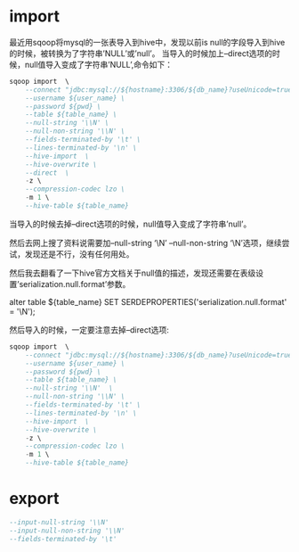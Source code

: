 # import	

最近用sqoop将mysql的一张表导入到hive中，发现以前is null的字段导入到hive的时候，被转换为了字符串’NULL’或’null’。
当导入的时候加上–direct选项的时候，null值导入变成了字符串’NULL’,命令如下：

```sql
sqoop import  \
    --connect "jdbc:mysql://${hostname}:3306/${db_name}?useUnicode=true&characterEncoding=UTF-8" \
    --username ${user_name} \
    --password ${pwd} \
    --table ${table_name} \
    --null-string '\\N' \
    --null-non-string '\\N' \
    --fields-terminated-by '\t' \
    --lines-terminated-by '\n' \
    --hive-import  \
    --hive-overwrite \
    --direct  \
    -z \
    --compression-codec lzo \
    -m 1 \
    --hive-table ${table_name}

```



当导入的时候去掉–direct选项的时候，null值导入变成了字符串’null’。

然后去网上搜了资料说需要加–null-string ‘\N’ –null-non-string ‘\N’选项，继续尝试，发现还是不行，没有任何用处。

然后我去翻看了一下hive官方文档关于null值的描述，发现还需要在表级设置’serialization.null.format’参数。

alter table ${table_name} SET SERDEPROPERTIES('serialization.null.format' = '\\N'); 

然后导入的时候，一定要注意去掉–direct选项:

```sql
sqoop import  \
    --connect "jdbc:mysql://${hostname}:3306/${db_name}?useUnicode=true&characterEncoding=UTF-8" \
    --username ${user_name} \
    --password ${pwd} \
    --table ${table_name} \
    --null-string '\\N'  \
    --null-non-string '\\N' \
    --fields-terminated-by '\t' \
    --lines-terminated-by '\n' \
    --hive-import  \
    --hive-overwrite \
    -z \
    --compression-codec lzo \
    -m 1 \
    --hive-table ${table_name}
```



# export

```sql
--input-null-string '\\N' 
--input-null-non-string '\\N' 
--fields-terminated-by '\t'
```


